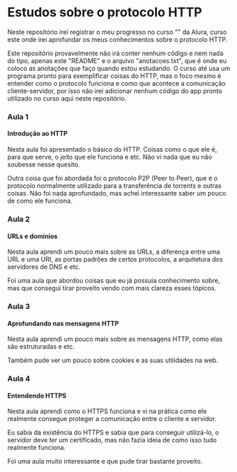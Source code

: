 # Estudos sobre o protocolo HTTP

Neste repositório irei registrar o meu progresso no curso "" da Alura, curso este onde irei aprofundar os meus conhecimentos sobre o protocolo HTTP.

Este repositório provavelmente não irá conter nenhum código e nem nada do tipo, apenas este "README" e o arquivo "anotacoes.txt", que é onde eu coloco as anotações que faço quando estou estudando. O curso até usa um programa pronto para exemplificar coisas do HTTP, mas o foco mesmo é entender como o protocolo funciona e como que acontece a comunicação cliente-servidor, por isso não irei adicionar nenhum código do app pronto utilizado no curso aqui neste repositório.

### Aula 1

#### Introdução ao HTTP

Nesta aula foi apresentado o básico do HTTP. Coisas como o que ele é, para que serve, o jeito que ele funciona e etc. Não vi nada que eu não soubesse nesse quesito.

Outra coisa que foi abordada foi o protocolo P2P (Peer to Peer), que é o protocolo normalmente utilizado para a transferência de torrents e outras coisas. Não foi nada aprofundado, mas achei interessante saber um pouco de como ele funciona.

### Aula 2

#### URLs e domínios

Nesta aula aprendi um pouco mais sobre as URLs, a diferença entre uma URL e uma URI, as portas padrões de certos protocolos, a arquitetura dos servidores de DNS e etc.

Foi uma aula que abordou coisas que eu já possuia conhecimento sobre, mas que consegui tirar proveito vendo com mais clareza esses tópicos.

### Aula 3

#### Aprofundando nas mensagens HTTP

Nesta aula aprendi um pouco mais sobre as mensagens HTTP, como elas são estruturadas e etc.

Também pude ver um pouco sobre cookies e as suas utilidades na web.

### Aula 4

#### Entendendo HTTPS

Nesta aula aprendi como o HTTPS funciona e vi na prática como ele realmente consegue proteger a comunicação entre o cliente e servidor.

Eu sabia da existência do HTTPS e sabia que para conseguir utilizá-lo, o servidor deve ter um certificado, mas não fazia ideia de como isso tudo realmente funciona.

Foi uma aula muito interessante e que pude tirar bastante proveito.
